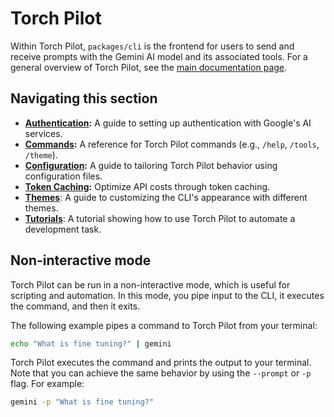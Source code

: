 # Torch Pilot

Within Torch Pilot, `packages/cli` is the frontend for users to send and receive prompts with the Gemini AI model and its associated tools. For a general overview of Torch Pilot, see the [main documentation page](../index.md).

## Navigating this section

- **[Authentication](./authentication.md):** A guide to setting up authentication with Google's AI services.
- **[Commands](./commands.md):** A reference for Torch Pilot commands (e.g., `/help`, `/tools`, `/theme`).
- **[Configuration](./configuration.md):** A guide to tailoring Torch Pilot behavior using configuration files.
- **[Token Caching](./token-caching.md):** Optimize API costs through token caching.
- **[Themes](./themes.md)**: A guide to customizing the CLI's appearance with different themes.
- **[Tutorials](tutorials.md)**: A tutorial showing how to use Torch Pilot to automate a development task.

## Non-interactive mode

Torch Pilot can be run in a non-interactive mode, which is useful for scripting and automation. In this mode, you pipe input to the CLI, it executes the command, and then it exits.

The following example pipes a command to Torch Pilot from your terminal:

```bash
echo "What is fine tuning?" | gemini
```

Torch Pilot executes the command and prints the output to your terminal. Note that you can achieve the same behavior by using the `--prompt` or `-p` flag. For example:

```bash
gemini -p "What is fine tuning?"
```
